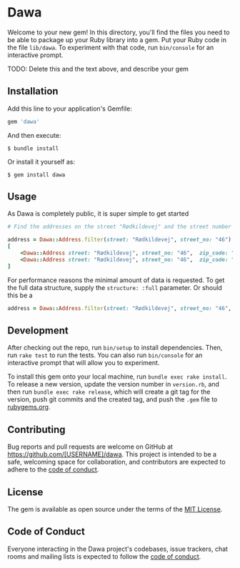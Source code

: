 # Dawa

Welcome to your new gem! In this directory, you'll find the files you need to be able to package up your Ruby library into a gem. Put your Ruby code in the file `lib/dawa`. To experiment with that code, run `bin/console` for an interactive prompt.

TODO: Delete this and the text above, and describe your gem

## Installation

Add this line to your application's Gemfile:

```ruby
gem 'dawa'
```

And then execute:

    $ bundle install

Or install it yourself as:

    $ gem install dawa

## Usage
As Dawa is completely public, it is super simple to get started

```ruby
# Find the addresses on the street "Rødkildevej" and the street number 46.

address = Dawa::Address.filter(street: "Rødkildevej", street_no: "46")
[
    <Dawa::Address street: "Rødkildevej", street_no: "46",  zip_code: "2400", city: "København NV",>
    <Dawa::Address street: "Rødkildevej", street_no: "46",  zip_code: "8930", city: "Randers NØ">
]
```

For performance reasons the minimal amount of data is requested. To get the full data structure, supply the `structure: :full` parameter.
Or should this be a
```ruby
address = Dawa::Address.filter(street: "Rødkildevej", street_no: "46", struture: :full)
```

## Development

After checking out the repo, run `bin/setup` to install dependencies. Then, run `rake test` to run the tests. You can also run `bin/console` for an interactive prompt that will allow you to experiment.

To install this gem onto your local machine, run `bundle exec rake install`. To release a new version, update the version number in `version.rb`, and then run `bundle exec rake release`, which will create a git tag for the version, push git commits and the created tag, and push the `.gem` file to [rubygems.org](https://rubygems.org).

## Contributing

Bug reports and pull requests are welcome on GitHub at https://github.com/[USERNAME]/dawa. This project is intended to be a safe, welcoming space for collaboration, and contributors are expected to adhere to the [code of conduct](https://github.com/[USERNAME]/dawa/blob/master/CODE_OF_CONDUCT.md).

## License

The gem is available as open source under the terms of the [MIT License](https://opensource.org/licenses/MIT).

## Code of Conduct

Everyone interacting in the Dawa project's codebases, issue trackers, chat rooms and mailing lists is expected to follow the [code of conduct](https://github.com/[USERNAME]/dawa/blob/master/CODE_OF_CONDUCT.md).
